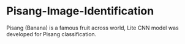 # Pisang-Image-Identification
Pisang (Banana) is a famous fruit across world, Lite CNN model was developed for Pisang classification.
